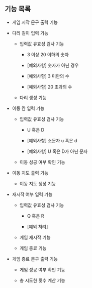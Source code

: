## 기능 목록

- 게임 시작 문구 출력 기능

- 다리 길이 입력 기능

  - 입력값 유효성 검사 기능

    - 3 이상 20 이하의 숫자

    - [예외사항] 숫자가 아닌 경우

    - [예외사항] 3 미만의 수

    - [예외사항] 20 초과의 수

  - 다리 생성 기능

- 이동 칸 입력 기능

  - 입력값 유효성 검사 기능

    - U 혹은 D

    - [예외사항] 소문자 u 혹은 d

    - [예외사항] U 혹은 D가 아닌 문자

  - 이동 성공 여부 확인 기능

- 이동 지도 출력 기능

  - 이동 지도 생성 기능

- 재시작 여부 입력 기능

  - 입력값 유효성 검사 기능

    - Q 혹은 R

    - [예외 처리]

  - 게임 재시작 기능

  - 게임 종료 기능

- 게임 종료 문구 출력 기능

  - 게임 성공 여부 확인 기능

  - 총 시도한 횟수 계산 기능
